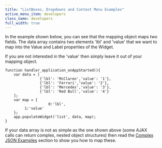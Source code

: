 ```yaml
---
title: "ListBoxes, Dropdowns and Context Menu Examples"
active_menu_item: developers
class_name: developers
full_width: true
---
```



In the example shown below, you can see that the mapping object maps two fields. The data array contains two elements 'lbl' and 'value' that we want to map into the Value and Label properties of the Widget.

If you are not interested in the 'value' then simply leave it out of your mapping object.

    function handler_application_onAppStarted(){
        var data = [
                    {'lbl': 'McClaren','value': '1'},
                    {'lbl': 'Ferrari','value': '2'},
                    {'lbl': 'Mercedes','value': '3'},
                    {'lbl': 'Red Bull','value': '4'}
        ];
        var map = {
                        0:'lbl',
             1:'value'
        };       
        app.populateWidget('list', data, map);
    }
     
   

If your data array is not as simple as the one shown above (some AJAX calls can return complex, nested object structures) then read the [Complex JSON Examples](/developers/user-guide/scripting-apis/client-api/widget-data-state-manipulation/populatewidget/complex-json-example) section to show you how to map these.
